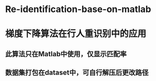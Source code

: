 # Re-identification-base-on-matlab
#   梯度下降算法在行人重识别中的应用
  ##  此算法只在Matlab中使用，仅显示匹配率
  ##  数据集打包在dataset中，可自行解压后更改路径
